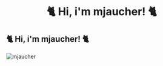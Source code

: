 <div align="center"> <h1>🐈 Hi, i'm mjaucher! 🐈</h1> </div>

## 🐈 Hi, i'm mjaucher! 🐈

<img align="left" src="https://github-readme-stats.vercel.app/api/top-langs?username=mjaucher&show_icons=true&locale=en&layout=compact" alt="mjaucher" />

